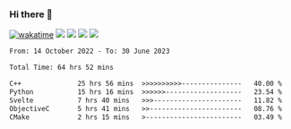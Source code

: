 ### Hi there 👋
[![wakatime](https://wakatime.com/badge/user/368879df-dc38-4b1a-86c4-8a2054a0e074.svg)](https://wakatime.com/@368879df-dc38-4b1a-86c4-8a2054a0e074)
<img src="https://img.shields.io/badge/Windows-0078D6?style=flat&logo=Windows&logoColor=white">
<img src="https://img.shields.io/badge/IntelliJ_IDEA-000000.svg?style=flat&logo=IntelliJ-IDEA&logoColor=white">
<img src="https://img.shields.io/badge/Visual_Studio_Code-007ACC?style=flat&logo=Visual-Studio-Code&logoColor=white">
<img src="https://img.shields.io/badge/Discord-5865F2?label=kano%233578&style=flat&logo=discord&logoColor=white">
<br>


<!--START_SECTION:waka-->

```txt
From: 14 October 2022 - To: 30 June 2023

Total Time: 64 hrs 52 mins

C++              25 hrs 56 mins  >>>>>>>>>>---------------   40.00 %
Python           15 hrs 16 mins  >>>>>>-------------------   23.54 %
Svelte           7 hrs 40 mins   >>>----------------------   11.82 %
ObjectiveC       5 hrs 41 mins   >>-----------------------   08.76 %
CMake            2 hrs 15 mins   >------------------------   03.49 %
```

<!--END_SECTION:waka-->
